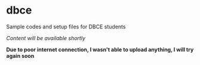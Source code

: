# dbce
Sample codes and setup files for DBCE students 


*Content will be available shortly*


**Due to poor internet connection, I wasn't able to upload anything, I will try again soon**
